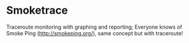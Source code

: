 Smoketrace
==========

Traceroute monitoring with graphing and reporting;
Everyone knows of Smoke Ping (http://smokeping.org/), same concept but with traceroute!

